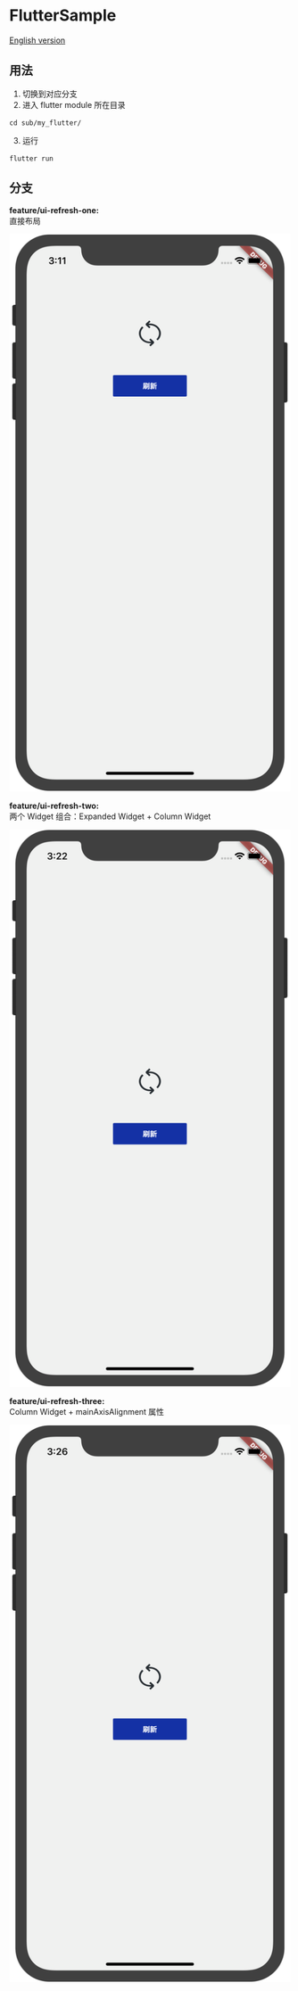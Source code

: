 # FlutterSample

[English version](./README-zh-CN.md)

## 用法

1. 切换到对应分支  
2. 进入 flutter module 所在目录  

```
cd sub/my_flutter/
```

3. 运行

```
flutter run
```

## 分支

**feature/ui-refresh-one:**  
直接布局

![](./ext_res/ui-refresh-one.png)

**feature/ui-refresh-two:**  
两个 Widget 组合：Expanded Widget + Column Widget

![](./ext_res/ui-refresh-two.png)

**feature/ui-refresh-three:**  
Column Widget + mainAxisAlignment 属性

![](./ext_res/ui-refresh-three.png)
